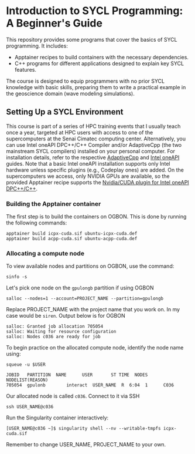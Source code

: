 # Introduction to SYCL Programming: A Beginner's Guide

This repository provides some programs that cover the basics of SYCL programming. It includes:

- Apptainer recipes to build containers with the necessary dependencies.
- C++ programs for different applications designed to explain key SYCL features.

The course is designed to equip programmers with no prior SYCL knowledge with basic skills, preparing them to write a practical example in the geoscience domain (wave modeling simulations).

## Setting Up a SYCL Environment

This course is part of a series of HPC training events that I usually teach once a year, targeted at HPC users with access to one of the supercomputers at the Senai Cimatec computing center. Alternatively, you can use Intel oneAPI DPC++/C++ Compiler and/or AdaptiveCpp (the two mainstream SYCL compilers) installed on your personal computer. For installation details, refer to the respective [AdaptiveCpp](https://github.com/AdaptiveCpp/AdaptiveCpp/blob/develop/doc/installing.md) and [Intel oneAPI](https://www.intel.com/content/www/us/en/docs/oneapi/installation-guide-linux/2025-2/overview.html) guides. Note that a basic Intel oneAPI installation supports only Intel hardware unless specific plugins (e.g., Codeplay ones) are added. On the supercomputers we access, only NVIDIA GPUs are available, so the provided Apptainer recipe supports the [Nvidia/CUDA plugin for Intel oneAPI DPC++/C++](https://developer.codeplay.com/products/oneapi/nvidia/guides/).

### Building the Apptainer container
The first step is to build the containers on OGBON. This is done by running the following commands:
```
apptainer build icpx-cuda.sif ubuntu-icpx-cuda.def
apptainer build acpp-cuda.sif ubuntu-acpp-cuda.def
```
### Allocating a compute node

To view available nodes and partitions on OGBON, use the command:
```
sinfo -s
```
Let's pick one node on the `gpulongb` partition if using OGBON
```
salloc --nodes=1 --account=PROJECT_NAME --partition=gpulongb
```
Replace PROJECT_NAME with the project name that you work on. In my case would be `siren`. Output below is for OGBON
```
salloc: Granted job allocation 705054
salloc: Waiting for resource configuration
salloc: Nodes c036 are ready for job
```
To begin practice on the allocated compute node, identify the node name using:
```
squeue -u $USER
```
```
JOBID   PARTITION  NAME      USER       ST TIME  NODES  NODELIST(REASON)
705054  gpulonb        interact  USER_NAME  R  6:04  1      C036
```
Our allocated node is called `c036`. Connect to it via SSH
```
ssh USER_NAME@c036
```
Run the Singularity container interactively:
```
[USER_NAME@c036 ~]$ singularity shell --nv --writable-tmpfs icpx-cuda.sif
```
Remember to change USER_NAME, PROJECT_NAME to your own.
